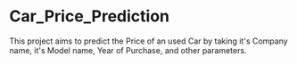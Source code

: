# Car_Price_Prediction
This project aims to predict the Price of an used Car by taking it's Company name, it's Model name, Year of Purchase, and other parameters.
